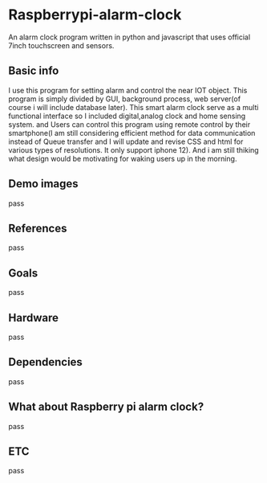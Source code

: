 # Raspberrypi-alarm-clock
An alarm clock program written in python and javascript that uses official 7inch touchscreen and sensors.
## Basic info
I use this program for setting alarm and control the near IOT object. This program is simply divided by GUI, background process, web server(of course i will include database later). This smart alarm clock serve as a multi functional interface so I included digital,analog clock and home sensing system. and Users can control this program using remote control by their smartphone(I am still considering efficient method for data communication instead of Queue transfer and I will update 
and revise CSS and html for various types of resolutions. It only support iphone 12). And i am still thiking what design
would be motivating for waking users up in the morning.
## Demo images
pass
## References
pass
## Goals
pass
## Hardware
pass
## Dependencies
pass
## What about Raspberry pi alarm clock?
pass
## ETC
pass
